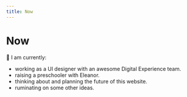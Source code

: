 ```yaml
---
title: Now
---
```


# Now

🍂 I am currently:

- working as a UI designer with an awesome Digital Experience team.
- raising a preschooler with Eleanor.
- thinking about and planning the future of this website.
- ruminating on some other ideas.
